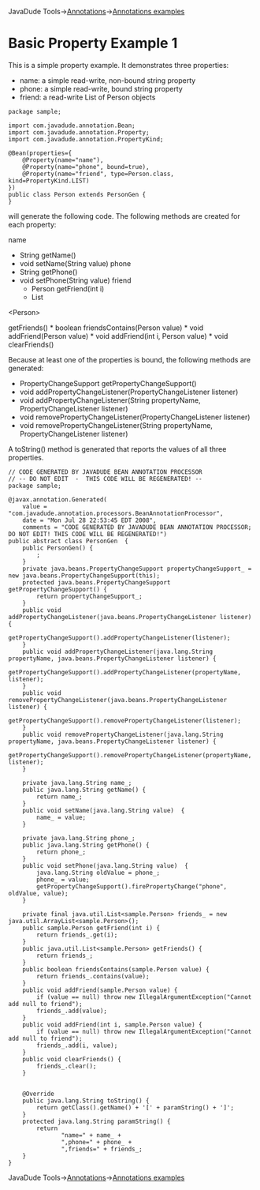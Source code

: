 JavaDude Tools->[Annotations](Annotations.md)->[Annotations examples](AnnotationsExamples.md)
# Basic Property Example 1 #

This is a simple property example. It demonstrates three properties:

  * name: a simple read-write, non-bound string property
  * phone: a simple read-write, bound string property
  * friend: a read-write List of Person objects

```
package sample;
 
import com.javadude.annotation.Bean;
import com.javadude.annotation.Property;
import com.javadude.annotation.PropertyKind;
 
@Bean(properties={
    @Property(name="name"),
    @Property(name="phone", bound=true),
    @Property(name="friend", type=Person.class, kind=PropertyKind.LIST)
}) 
public class Person extends PersonGen {
}
```

will generate the following code. The following methods are created for each property:

name
  * String getName()
  * void setName(String value)
phone
  * String getPhone()
  * void setPhone(String value)
friend
    * Person getFriend(int i)
    * List

&lt;Person&gt;

 getFriends()
    * boolean friendsContains(Person value)
    * void addFriend(Person value)
    * void addFriend(int i, Person value)
    * void clearFriends()

Because at least one of the properties is bound, the following methods are generated:
  * PropertyChangeSupport getPropertyChangeSupport()
  * void addPropertyChangeListener(PropertyChangeListener listener)
  * void addPropertyChangeListener(String propertyName, PropertyChangeListener listener)
  * void removePropertyChangeListener(PropertyChangeListener listener)
  * void removePropertyChangeListener(String propertyName, PropertyChangeListener listener)

A toString() method is generated that reports the values of all three properties.

```
// CODE GENERATED BY JAVADUDE BEAN ANNOTATION PROCESSOR 
// -- DO NOT EDIT  -  THIS CODE WILL BE REGENERATED! --
package sample;
 
@javax.annotation.Generated(
    value = "com.javadude.annotation.processors.BeanAnnotationProcessor", 
    date = "Mon Jul 28 22:53:45 EDT 2008", 
    comments = "CODE GENERATED BY JAVADUDE BEAN ANNOTATION PROCESSOR; DO NOT EDIT! THIS CODE WILL BE REGENERATED!")
public abstract class PersonGen  {
    public PersonGen() {
        ;
    }
    private java.beans.PropertyChangeSupport propertyChangeSupport_ = new java.beans.PropertyChangeSupport(this);
    protected java.beans.PropertyChangeSupport getPropertyChangeSupport() {
        return propertyChangeSupport_;
    }
    public void addPropertyChangeListener(java.beans.PropertyChangeListener listener) {
        getPropertyChangeSupport().addPropertyChangeListener(listener);
    }
    public void addPropertyChangeListener(java.lang.String propertyName, java.beans.PropertyChangeListener listener) {
        getPropertyChangeSupport().addPropertyChangeListener(propertyName, listener);
    }
    public void removePropertyChangeListener(java.beans.PropertyChangeListener listener) {
        getPropertyChangeSupport().removePropertyChangeListener(listener);
    }
    public void removePropertyChangeListener(java.lang.String propertyName, java.beans.PropertyChangeListener listener) {
        getPropertyChangeSupport().removePropertyChangeListener(propertyName, listener);
    }
 
    private java.lang.String name_;
    public java.lang.String getName() {
        return name_;
    }
    public void setName(java.lang.String value)  {
        name_ = value;
    }
 
    private java.lang.String phone_;
    public java.lang.String getPhone() {
        return phone_;
    }
    public void setPhone(java.lang.String value)  {
        java.lang.String oldValue = phone_;
        phone_ = value;
        getPropertyChangeSupport().firePropertyChange("phone", oldValue, value);
    }
 
    private final java.util.List<sample.Person> friends_ = new java.util.ArrayList<sample.Person>();
    public sample.Person getFriend(int i) {
        return friends_.get(i);
    }
    public java.util.List<sample.Person> getFriends() {
        return friends_;
    }
    public boolean friendsContains(sample.Person value) {
        return friends_.contains(value);
    }
    public void addFriend(sample.Person value) {
        if (value == null) throw new IllegalArgumentException("Cannot add null to friend");
        friends_.add(value);
    }
    public void addFriend(int i, sample.Person value) {
        if (value == null) throw new IllegalArgumentException("Cannot add null to friend");
        friends_.add(i, value);
    }
    public void clearFriends() {
        friends_.clear();
    }
 
 
    @Override
    public java.lang.String toString() {
        return getClass().getName() + '[' + paramString() + ']';
    }
    protected java.lang.String paramString() {
        return 
               "name=" + name_ +
               ",phone=" + phone_ +
               ",friends=" + friends_;
    }
}
```

JavaDude Tools->[Annotations](Annotations.md)->[Annotations examples](AnnotationsExamples.md)